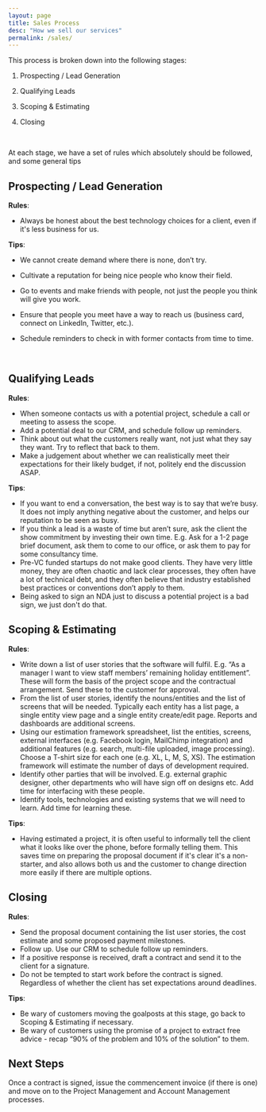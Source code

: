 ```yaml
---
layout: page
title: Sales Process
desc: "How we sell our services"
permalink: /sales/
---
```


This process is broken down into the following stages:

1. Prospecting / Lead Generation

2. Qualifying Leads

3. Scoping & Estimating

4. Closing

   ​

At each stage, we have a set of rules which absolutely should be followed, and some general tips

## Prospecting / Lead Generation

**Rules**:

* Always be honest about the best technology choices for a client, even if it's less business for us.

**Tips**:

* We cannot create demand where there is none, don’t try.

* Cultivate a reputation for being nice people who know their field.

* Go to events and make friends with people, not just the people you think will give you work.

* Ensure that people you meet have a way to reach us (business card, connect on LinkedIn, Twitter, etc.).

* Schedule reminders to check in with former contacts from time to time.

  ​

## Qualifying Leads

**Rules**:

* When someone contacts us with a potential project, schedule a call or meeting to assess the scope.
* Add a potential deal to our CRM, and schedule follow up reminders.
* Think about out what the customers really want, not just what they say they want. Try to reflect that back to them. 
* Make a judgement about whether we can realistically meet their expectations for their likely budget, if not, politely end the discussion ASAP.

**Tips**:

* If you want to end a conversation, the best way is to say that we’re busy. It does not imply anything negative about the customer, and helps our reputation to be seen as busy. 
* If you think a lead is a waste of time but aren’t sure, ask the client the show commitment by investing their own time. E.g. Ask for a 1-2 page brief document, ask them to come to our office, or ask them to pay for some consultancy time.
* Pre-VC funded startups do not make good clients. They have very little money, they are often chaotic and lack clear processes, they often have a lot of technical debt, and they often believe that industry established best practices or conventions don’t apply to them.
* Being asked to sign an NDA just to discuss a potential project is a bad sign, we just don't do that. 

## Scoping & Estimating

**Rules**:

* Write down a list of user stories that the software will fulfil. E.g. “As a manager I want to view staff members’ remaining holiday entitlement”. These will form the basis of the project scope and the contractual arrangement. Send these to the customer for approval.
* From the list of user stories, identify the nouns/entities and the list of screens that will be needed. Typically each entity has a list page, a single entity view page and a single entity create/edit page. Reports and dashboards are additional screens.
* Using our estimation framework spreadsheet, list the entities, screens, external interfaces (e.g. Facebook login, MailChimp integration) and additional features (e.g. search, multi-file uploaded, image processing). Choose a T-shirt size for each one (e.g. XL, L, M, S, XS). The estimation framework will estimate the number of days of development required.
* Identify other parties that will be involved. E.g. external graphic designer, other departments who will have sign off on designs etc. Add time for interfacing with these people.
* Identify tools, technologies and existing systems that we will need to learn. Add time for learning these.

**Tips**:

* Having estimated a project, it is often useful to informally tell the client what it looks like over the phone, before formally telling them. This saves time on preparing the proposal document if it's clear it's a non-starter, and also allows both us and the customer to change direction more easily if there are multiple options.

## Closing

**Rules**:

* Send the proposal document containing the list user stories, the cost estimate and some proposed payment milestones.
* Follow up. Use our CRM to schedule follow up reminders.
* If a positive response is received, draft a contract and send it to the client for a signature.
* Do not be tempted to start work before the contract is signed. Regardless of whether the client has set expectations around deadlines.

**Tips**:

* Be wary of customers moving the goalposts at this stage, go back to Scoping & Estimating if necessary.
* Be wary of customers using the promise of a project to extract free advice - recap “90% of the problem and 10% of the solution” to them.

## Next Steps

Once a contract is signed, issue the commencement invoice (if there is one) and move on to the Project Management and Account Management processes.